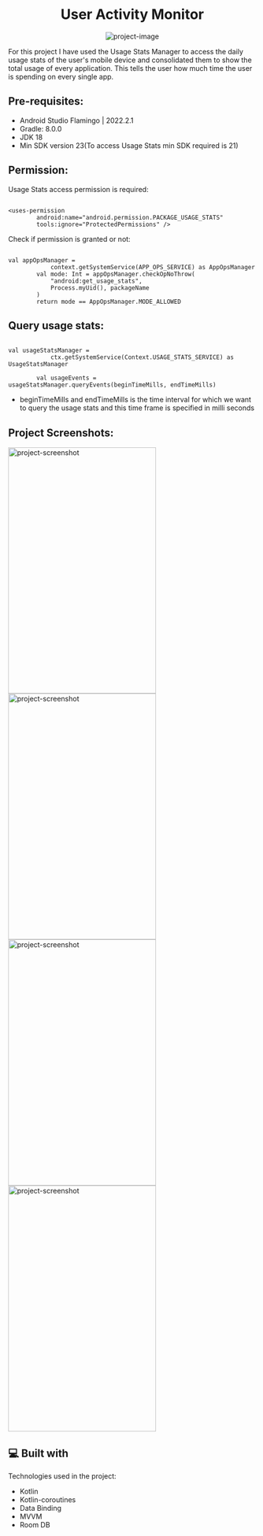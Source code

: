 <h1 align="center" id="title">User Activity Monitor</h1>

<p align="center"><img src="https://socialify.git.ci/er-dhimanabhishek/UserActivityMonitor/image?language=1&amp;owner=1&amp;name=1&amp;stargazers=1&amp;theme=Light" alt="project-image"></p>

<p id="description">For this project I have used the Usage Stats Manager to access the daily usage stats of the user's mobile device and consolidated them to show the total usage of every application. This tells the user how much time the user is spending on every single app.</p>

<h2>Pre-requisites:</h2>

*   Android Studio Flamingo | 2022.2.1
*   Gradle: 8.0.0
*   JDK 18
*   Min SDK version 23(To access Usage Stats min SDK required is 21)

<h2>Permission:</h2>

Usage Stats access permission is required:

```

<uses-permission
        android:name="android.permission.PACKAGE_USAGE_STATS"
        tools:ignore="ProtectedPermissions" />

```

Check if permission is granted or not:

```

val appOpsManager =
            context.getSystemService(APP_OPS_SERVICE) as AppOpsManager
        val mode: Int = appOpsManager.checkOpNoThrow(
            "android:get_usage_stats",
            Process.myUid(), packageName
        )
        return mode == AppOpsManager.MODE_ALLOWED

```

<h2>Query usage stats:</h2>

```

val usageStatsManager =
            ctx.getSystemService(Context.USAGE_STATS_SERVICE) as UsageStatsManager

        val usageEvents = usageStatsManager.queryEvents(beginTimeMills, endTimeMills)

```

*   beginTimeMills and endTimeMills is the time interval for which we want to query the usage stats and this time frame is specified in milli seconds 

<h2>Project Screenshots:</h2>

<img src="https://i.postimg.cc/bwd4Cz0p/Screenshot-2024-04-14-at-11-25-18-AM.png" alt="project-screenshot" width="300" height="500/">

<img src="https://i.postimg.cc/BQnzbqVH/Screenshot-2024-04-14-at-11-24-37-AM.png" alt="project-screenshot" width="300" height="500/">

<img src="https://i.postimg.cc/764skDzC/Screenshot-2024-04-14-at-11-22-28-AM.png" alt="project-screenshot" width="300" height="500/">

<img src="https://i.postimg.cc/sxN4vRM4/Screenshot-2024-04-14-at-11-23-04-AM.png" alt="project-screenshot" width="300" height="500/">

  
  
<h2>💻 Built with</h2>

Technologies used in the project:

*   Kotlin
*   Kotlin-coroutines
*   Data Binding
*   MVVM
*   Room DB
